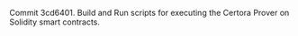 Commit 3cd6401.                    Build and Run scripts for executing the Certora Prover on Solidity smart contracts.
